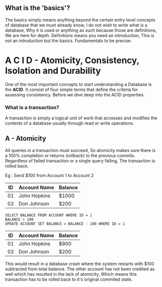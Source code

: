 ## What is the 'basics'?

The basics simply means anything beyond the certain entry level concepts of database that we must already know, I do not wish to write what is a database, Why it is used or anything as such because those are definitions, We are here for depth. Definitions means you need an introduction, This is not an introduction but the basics. Fundamentals to be precise.

# A C I D - Atomicity, Consistency, Isolation and Durability

One of the most important concepts to start understanding a Database is the **ACID**. It consist of four simple terms that define the criteria for assessing consistency. Before we dive deep into the ACID properties.

### What is a transaction? 

A transaction is simply a logical unit of work that accesses and modifies the contents of a database usually through read or write operations.

## A - Atomicity

All queries in a transaction must succeed, So atomicity makes sure there is a 100% completion or returns (rollback) to the previous commits. Regardless of failed transaction or a single query failing, The transaction is rolled back.

Eg : Send $100 from Account 1 to Account 2

ID|Account Name|Balance|
|--|------------|-------|
|01|John Hopkins| $1000 |
|02|Don Johnson | $200  |
 

```
SELECT BALANCE FROM ACCOUNT WHERE ID = 1
BALANCE > 100
UPDATE ACCOUNT SET BALANCE = BALANCE - 100 WHERE ID = 1
```

|ID|Account Name|Balance|
|--|------------|-------|
|01|John Hopkins| $900  |
|02|Don Johnson | $200  |
 
This would result in a database crash where the system restarts with $100 subtracted from total balance. The other account has not been credited as well which has resulted in the lack of atomicity, Which means this transaction has to be rolled back to it's original commited state.


